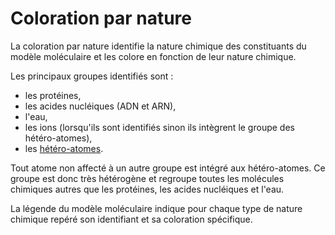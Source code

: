 # Coloration par nature
La coloration par nature identifie la nature chimique des constituants du modèle moléculaire et les colore en fonction de leur nature chimique.

Les principaux groupes identifiés sont :
* les protéines,
* les acides nucléiques (ADN et ARN),
* l'eau,
* les ions (lorsqu'ils sont identifiés sinon ils intègrent le groupe des hétéro-atomes),
* les [hétéro-atomes](lexicon-hetero).

Tout atome non affecté à un autre groupe est intégré aux hétéro-atomes. Ce groupe est donc très hétérogène et regroupe toutes les molécules chimiques autres que les protéines, les acides nucléiques et l'eau. 

La légende du modèle moléculaire indique pour chaque type de nature chimique repéré son identifiant et sa coloration spécifique.